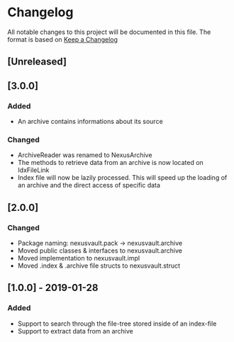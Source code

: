 # Changelog
All notable changes to this project will be documented in this file.
The format is based on [Keep a Changelog](https://keepachangelog.com)

## [Unreleased] 
## [3.0.0]
### Added
- An archive contains informations about its source

### Changed
- ArchiveReader was renamed to NexusArchive
- The methods to retrieve data from an archive is now located on IdxFileLink
- Index file will now be lazily processed. This will speed up the loading of an archive and the direct access of specific data


## [2.0.0]
### Changed
- Package naming: nexusvault.pack -> nexusvault.archive
- Moved public classes & interfaces to nexusvault.archive
- Moved implementation to nexusvault.impl
- Moved .index & .archive file structs to nexusvault.struct

## [1.0.0] - 2019-01-28
### Added
- Support to search through the file-tree stored inside of an index-file
- Support to extract data from an archive